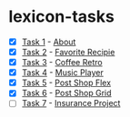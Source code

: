 # lexicon-tasks

- [x] [Task 1](lexicon-task-about) - [About](https://cloticc.github.io/lexicon-tasks/lexicon-task-about/)
- [x] [Task 2](lexicon-task-favorite-recipe) - [Favorite Recipie](https://cloticc.github.io/lexicon-tasks/lexicon-task-favorite-recipe/)
- [x] [Task 3](lexicon-task-coffee-retro) - [Coffee Retro](https://cloticc.github.io/lexicon-tasks/lexicon-task-coffee-retro/)
- [x] [Task 4](lexicon-task-music-player) - [Music Player](https://cloticc.github.io/lexicon-tasks/lexicon-task-music-player/)
- [x] [Task 5](lexicon-task-post-shop-flex) - [Post Shop Flex](https://cloticc.github.io/lexicon-tasks/lexicon-task-post-shop-flex/)
- [x] [Task 6](lexicon-task-post-shop-grid) - [Post Shop Grid](https://cloticc.github.io/lexicon-tasks/lexicon-task-post-shop-grid/)
- [ ] [Task 7](lexicon-task-insurance-project/) - [Insurance Project](https://cloticc.github.io/lexicon-tasks/lexicon-task-insurance-project/)